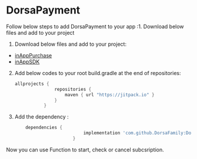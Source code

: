 # DorsaPayment


Follow below steps to add DorsaPayment to your app :1. Download below files and add to your project

  1. Download below files and add to your project:
   - [inAppPurchase](https://github.com/DorsaFamily/DorsaPayment/blob/master/inAppPurchase/inAppPurchase.aar)
   - [inAppSDK](https://github.com/DorsaFamily/DorsaPayment/blob/master/inAppSDK/inAppSDK.aar)

  2. Add below codes to your root build.gradle at the end of repositories:
     ```gradle
     allprojects {
                    repositories {
                        maven { url "https://jitpack.io" }
                    }
                }
     ```
  3. Add the dependency :
      ```gradle
          dependencies {
                                implementation 'com.github.DorsaFamily:DorsaPayment:v1.1'
                            }
      ```
Now you can use Function to start, check or cancel subcsription.                     

